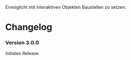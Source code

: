 Ermöglicht mit interaktiven Objekten Baustellen zu setzen.

# Changelog

### Version 3.0.0

Initiales Release